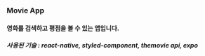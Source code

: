 ### Movie App

#### 영화를 검색하고 평점을 볼 수 있는 앱입니다.

##### 사용된 기술 : react-native, styled-component, themovie api, expo

